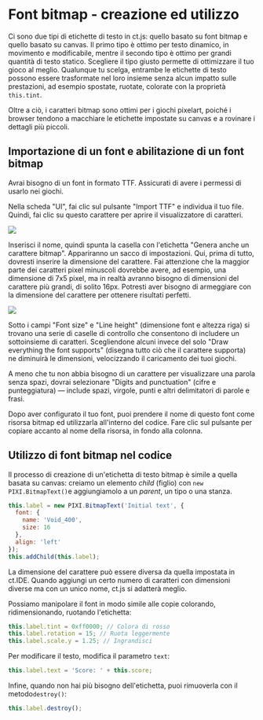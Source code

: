 # Font bitmap - creazione ed utilizzo

Ci sono due tipi di etichette di testo in ct.js: quello basato su font bitmap e quello basato su canvas. Il primo tipo è ottimo per testo dinamico, in movimento e modificabile, mentre il secondo tipo è ottimo per grandi quantità di testo statico. Scegliere il tipo giusto permette di ottimizzare il tuo gioco al meglio. Qualunque tu scelga, entrambe le etichette di testo possono essere trasformate nel loro insieme senza alcun impatto sulle prestazioni, ad esempio spostate, ruotate, colorate con la proprietà `this.tint`.

Oltre a ciò, i caratteri bitmap sono ottimi per i giochi pixelart, poiché i browser tendono a macchiare le etichette impostate su canvas e a rovinare i dettagli più piccoli.

## Importazione di un font e abilitazione di un font bitmap

Avrai bisogno di un font in formato TTF. Assicurati di avere i permessi di usarlo nei giochi.

Nella scheda "UI", fai clic sul pulsante "Import TTF" e individua il tuo file. Quindi, fai clic su questo carattere per aprire il visualizzatore di caratteri.

![](../images/bitmapFonts_01.png)

Inserisci il nome, quindi spunta la casella con l'etichetta "Genera anche un carattere bitmap". Appariranno un sacco di impostazioni. Qui, prima di tutto, dovresti inserire la dimensione del carattere. Fai attenzione che la maggior parte dei caratteri pixel minuscoli dovrebbe avere, ad  esempio, una dimensione di 7x5 pixel, ma in realtà avranno bisogno di  dimensioni del carattere più grandi, di solito 16px. Potresti aver bisogno di armeggiare con la dimensione del carattere per ottenere risultati perfetti.

![](../images/bitmapFonts_02.png)

Sotto i campi "Font size" e "Line height" (dimensione font e altezza riga) si  trovano una serie di caselle di controllo che consentono di includere un sottoinsieme di caratteri. Scegliendone alcuni invece del solo "Draw everything the font supports" (disegna tutto ciò che il carattere supporta) ne diminuirà le dimensioni, velocizzando il caricamento dei tuoi giochi.

A meno che tu non abbia bisogno di un carattere per visualizzare una parola senza spazi, dovrai selezionare "Digits and punctuation" (cifre e punteggiatura) — include  spazi, virgole, punti e altri delimitatori di parole e frasi.

Dopo aver configurato il tuo font, puoi prendere il nome di questo font come risorsa bitmap ed utilizzarla all'interno del codice. Fare clic sul pulsante per copiare accanto al nome della risorsa, in fondo alla colonna.

## Utilizzo di font bitmap nel codice

Il processo di creazione di un'etichetta di testo bitmap è simile a quella basata su canvas: creiamo un elemento *child* (figlio) con `new PIXI.BitmapText()`e aggiungiamolo a un *parent*, un tipo o una stanza.

```js
this.label = new PIXI.BitmapText('Initial text', {
  font: {
    name: 'Void_400',
    size: 16
  },
  align: 'left'
});
this.addChild(this.label);
```

La dimensione del carattere può essere diversa da quella impostata in ct.IDE. Quando aggiungi un certo numero di caratteri con dimensioni diverse ma con un unico nome, ct.js si adatterà meglio.

Possiamo manipolare il font in modo simile alle copie colorando, ridimensionando, ruotando l'etichetta:

```js
this.label.tint = 0xff0000; // Colora di rosso
this.label.rotation = 15; // Ruota leggermente
this.label.scale.y = 1.25; // Ingrandisci
```

Per modificare il testo, modifica il parametro `text`:

```js
this.label.text = 'Score: ' + this.score;
```

Infine, quando non hai più bisogno dell'etichetta, puoi rimuoverla con il metodo`destroy()`:

```js
this.label.destroy();
```

